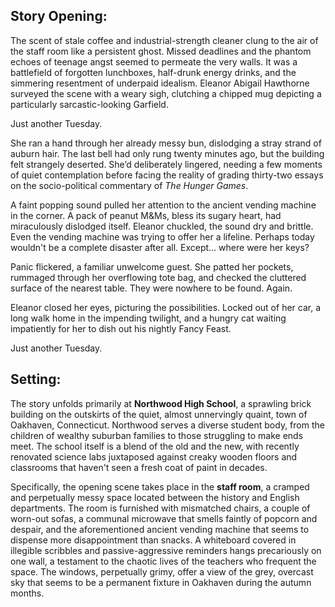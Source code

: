 ## Story Opening:

The scent of stale coffee and industrial-strength cleaner clung to the air of the staff room like a persistent ghost. Missed deadlines and the phantom echoes of teenage angst seemed to permeate the very walls. It was a battlefield of forgotten lunchboxes, half-drunk energy drinks, and the simmering resentment of underpaid idealism. Eleanor Abigail Hawthorne surveyed the scene with a weary sigh, clutching a chipped mug depicting a particularly sarcastic-looking Garfield.

Just another Tuesday.

She ran a hand through her already messy bun, dislodging a stray strand of auburn hair. The last bell had only rung twenty minutes ago, but the building felt strangely deserted. She’d deliberately lingered, needing a few moments of quiet contemplation before facing the reality of grading thirty-two essays on the socio-political commentary of *The Hunger Games*.

A faint popping sound pulled her attention to the ancient vending machine in the corner. A pack of peanut M&Ms, bless its sugary heart, had miraculously dislodged itself. Eleanor chuckled, the sound dry and brittle. Even the vending machine was trying to offer her a lifeline. Perhaps today wouldn't be a complete disaster after all. Except… where were her keys?

Panic flickered, a familiar unwelcome guest. She patted her pockets, rummaged through her overflowing tote bag, and checked the cluttered surface of the nearest table. They were nowhere to be found. Again.

Eleanor closed her eyes, picturing the possibilities. Locked out of her car, a long walk home in the impending twilight, and a hungry cat waiting impatiently for her to dish out his nightly Fancy Feast.

Just another Tuesday.

## Setting:

The story unfolds primarily at **Northwood High School**, a sprawling brick building on the outskirts of the quiet, almost unnervingly quaint, town of Oakhaven, Connecticut. Northwood serves a diverse student body, from the children of wealthy suburban families to those struggling to make ends meet. The school itself is a blend of the old and the new, with recently renovated science labs juxtaposed against creaky wooden floors and classrooms that haven't seen a fresh coat of paint in decades.

Specifically, the opening scene takes place in the **staff room**, a cramped and perpetually messy space located between the history and English departments. The room is furnished with mismatched chairs, a couple of worn-out sofas, a communal microwave that smells faintly of popcorn and despair, and the aforementioned ancient vending machine that seems to dispense more disappointment than snacks. A whiteboard covered in illegible scribbles and passive-aggressive reminders hangs precariously on one wall, a testament to the chaotic lives of the teachers who frequent the space. The windows, perpetually grimy, offer a view of the grey, overcast sky that seems to be a permanent fixture in Oakhaven during the autumn months.
